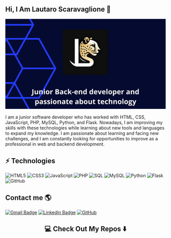 ## Hi, I Am Lautaro Scaravaglione 👋

<img src="https://github.com/lautaroscara/lautaroscara/blob/main/template.jpg">


  I am a junior software developer who has worked with HTML, CSS, JavaScript, PHP, MySQL, Python, and Flask. Nowadays, I am improving my skills with these technologies while learning about new tools and languages to expand my knowledge. I am passionate about learning and facing new challenges, and I am constantly looking for opportunities to improve as a professional in web and backend development.



## ⚡ Technologies

![HTML5](https://img.shields.io/badge/-HTML5-E34F26?style=flat-square&logo=html5&logoColor=white)
![CSS3](https://img.shields.io/badge/-CSS3-1572B6?style=flat-square&logo=css3)
![JavaScript](https://img.shields.io/badge/-JavaScript-black?style=flat-square&logo=javascript)
![PHP](https://img.shields.io/badge/-PHP-black?style=flat-square&logo=php)
![SQL](https://img.shields.io/badge/-SQL-ffcd87?style=flat-square&logo=sql)
![MySQL](https://img.shields.io/badge/-MySQL-edf2ff?style=flat-square&logo=mysql)
![Python](https://img.shields.io/badge/-Python-white?style=flat-square&logo=python)
![Flask](https://img.shields.io/badge/-Flask-grey?style=flat-square&logo=flask)
![GitHub](https://img.shields.io/badge/-GitHub-181717?style=flat-square&logo=github)


## Contact me 🌎

[![Gmail Badge](https://img.shields.io/badge/lautiscara@gmail.com-c14438?style=flat-square&logo=Gmail&logoColor=white&link=lautiscara@gmail.com)](mailto:lautiscara@gmail.com)
[![Linkedin Badge](https://img.shields.io/badge/-lautiscara-blue?style=flat-square&logo=Linkedin&logoColor=white&link=https://www.linkedin.com/in/lautaro-scaravaglione-b70166255/)](https://www.linkedin.com/in/lautaro-scaravaglione-b70166255/)
[![GitHub](https://img.shields.io/badge/-GitHub-181717?style=flat-square&logo=github&logoColor=white&link=https://github.com/lautaroscara)](https://github.com/lautaroscara)

<h2  align="center">💻 Check Out My Repos ⬇️ </h2>


